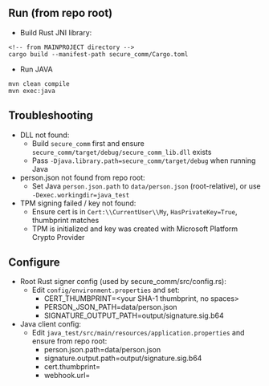 ## Run (from repo root)

- Build Rust JNI library:
```
<!-- from MAINPROJECT directory -->
cargo build --manifest-path secure_comm/Cargo.toml 
```

- Run JAVA 
<!-- getting errors when i try from the root dir -->
```cd java_test  
mvn clean compile 
mvn exec:java
```


## Troubleshooting

- DLL not found:
  - Build `secure_comm` first and ensure `secure_comm/target/debug/secure_comm_lib.dll` exists
  - Pass `-Djava.library.path=secure_comm/target/debug` when running Java
- person.json not found from repo root:
  - Set Java `person.json.path` to `data/person.json` (root-relative), or use `-Dexec.workingdir=java_test`
- TPM signing failed / key not found:
  - Ensure cert is in `Cert:\\CurrentUser\\My`, `HasPrivateKey=True`, thumbprint matches
  - TPM is initialized and key was created with Microsoft Platform Crypto Provider


## Configure

- Root Rust signer config (used by secure_comm/src/config.rs):
  - Edit `config/environment.properties` and set:
    - CERT_THUMBPRINT=<your SHA-1 thumbprint, no spaces>
    - PERSON_JSON_PATH=data/person.json
    - SIGNATURE_OUTPUT_PATH=output/signature.sig.b64
- Java client config:
  - Edit `java_test/src/main/resources/application.properties` and ensure from repo root:
    - person.json.path=data/person.json
    - signature.output.path=output/signature.sig.b64
    - cert.thumbprint=<same thumbprint>
    - webhook.url=<your endpoint or webhook.site URL>
